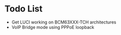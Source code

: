 <h1>Todo List</h1>

<ul>
<li>Get LUCI working on BCM63XXX-TCH architectures</li>
<li>VoIP Bridge mode using PPPoE loopback</li>
</ul>

